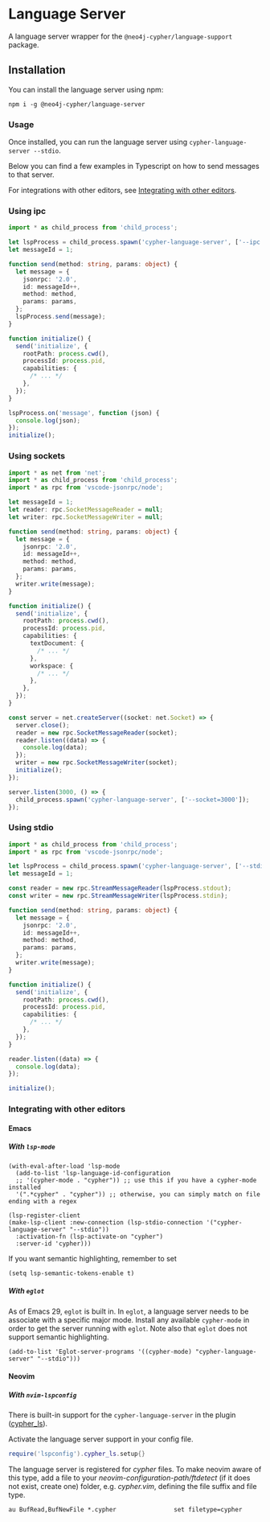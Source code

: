 # Language Server

A language server wrapper for the `@neo4j-cypher/language-support` package.

## Installation

You can install the language server using npm:

```
npm i -g @neo4j-cypher/language-server
```

### Usage

Once installed, you can run the language server using `cypher-language-server --stdio`.

Below you can find a few examples in Typescript on how to send messages to that server.

For integrations with other editors, see [Integrating with other editors](#integrating-with-other-editors).

### Using ipc

```typescript
import * as child_process from 'child_process';

let lspProcess = child_process.spawn('cypher-language-server', ['--ipc']);
let messageId = 1;

function send(method: string, params: object) {
  let message = {
    jsonrpc: '2.0',
    id: messageId++,
    method: method,
    params: params,
  };
  lspProcess.send(message);
}

function initialize() {
  send('initialize', {
    rootPath: process.cwd(),
    processId: process.pid,
    capabilities: {
      /* ... */
    },
  });
}

lspProcess.on('message', function (json) {
  console.log(json);
});
initialize();
```

### Using sockets

```typescript
import * as net from 'net';
import * as child_process from 'child_process';
import * as rpc from 'vscode-jsonrpc/node';

let messageId = 1;
let reader: rpc.SocketMessageReader = null;
let writer: rpc.SocketMessageWriter = null;

function send(method: string, params: object) {
  let message = {
    jsonrpc: '2.0',
    id: messageId++,
    method: method,
    params: params,
  };
  writer.write(message);
}

function initialize() {
  send('initialize', {
    rootPath: process.cwd(),
    processId: process.pid,
    capabilities: {
      textDocument: {
        /* ... */
      },
      workspace: {
        /* ... */
      },
    },
  });
}

const server = net.createServer((socket: net.Socket) => {
  server.close();
  reader = new rpc.SocketMessageReader(socket);
  reader.listen((data) => {
    console.log(data);
  });
  writer = new rpc.SocketMessageWriter(socket);
  initialize();
});

server.listen(3000, () => {
  child_process.spawn('cypher-language-server', ['--socket=3000']);
});
```

### Using stdio

```typescript
import * as child_process from 'child_process';
import * as rpc from 'vscode-jsonrpc/node';

let lspProcess = child_process.spawn('cypher-language-server', ['--stdio']);
let messageId = 1;

const reader = new rpc.StreamMessageReader(lspProcess.stdout);
const writer = new rpc.StreamMessageWriter(lspProcess.stdin);

function send(method: string, params: object) {
  let message = {
    jsonrpc: '2.0',
    id: messageId++,
    method: method,
    params: params,
  };
  writer.write(message);
}

function initialize() {
  send('initialize', {
    rootPath: process.cwd(),
    processId: process.pid,
    capabilities: {
      /* ... */
    },
  });
}

reader.listen((data) => {
  console.log(data);
});

initialize();
```

### Integrating with other editors

#### Emacs

##### With `lsp-mode`

```elisp
(with-eval-after-load 'lsp-mode
  (add-to-list 'lsp-language-id-configuration
  ;; '(cypher-mode . "cypher")) ;; use this if you have a cypher-mode installed
  '(".*cypher" . "cypher")) ;; otherwise, you can simply match on file ending with a regex

(lsp-register-client
(make-lsp-client :new-connection (lsp-stdio-connection '("cypher-language-server" "--stdio"))
  :activation-fn (lsp-activate-on "cypher")
  :server-id 'cypher)))
```

If you want semantic highlighting, remember to set 

```elisp
(setq lsp-semantic-tokens-enable t)
```

##### With `eglot`

As of Emacs 29, `eglot` is built in. In `eglot`, a language server needs to be associate with a specific major mode. Install any available `cypher-mode` in order to get the server running with `eglot`. Note also that `eglot` does not support semantic highlighting.

```elisp
(add-to-list 'Eglot-server-programs '((cypher-mode) "cypher-language-server" "--stdio")))
```

#### Neovim

##### With `nvim-lspconfig`

There is built-in support for the `cypher-language-server` in the plugin ([cypher_ls](https://github.com/neovim/nvim-lspconfig/blob/master/doc/server_configurations.md#cypher_ls)).

Activate the language server support in your config file.
```lua
require('lspconfig').cypher_ls.setup{}
```

The language server is registered for _cypher_ files.
To make neovim aware of this type, add a file to your _neovim-configuration-path/ftdetect_ (if it does not exist, create one) folder, e.g. _cypher.vim_, defining the file suffix and file type.

```vim
au BufRead,BufNewFile *.cypher                set filetype=cypher
```

